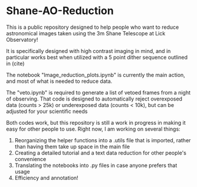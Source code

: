 # Shane-AO-Reduction


This is a public repository designed to help people who want to reduce astronomical images taken using the 3m Shane Telescope at Lick Observatory!

It is specifically designed with high contrast imaging in mind, and in particular works best when utilized with a 5 point dither sequence outlined in (cite)

The notebook "Image_reduction_plots.ipynb" is currently the main action, and most of what is needed to reduce data.

The "veto.ipynb" is required to generate a list of vetoed frames from a night of observing. That code is designed to automatically reject overexposed data (counts > 25k) or underexposed data (counts < 10k), but can be adjusted for your scientific needs

Both codes work, but this repository is still a work in progress in making it easy for other people to use. Right now, I am working on several things:

1. Reorganizing the helper functions into a .utils file that is imported, rather than having them take up space in the main file
2. Creating a detailed tutorial and a text data reduction for other people's convenience
3. Translating the notebooks into .py files in case anyone prefers that usage
4. Efficiency and annotation!
